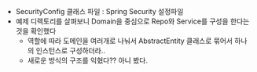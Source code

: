 - SecurityConfig 클래스 파일 : Spring Security 설정파일
- 예제 디렉토리를 살펴보니 Domain을 중심으로 Repo와 Service를 구성을 한다는 것을 확인했다
    - 역할에 따라 도메인을 여러개로 나눠서 AbstractEntity 클래스로 묶어서 하나의 인스턴스로 구성하더라..
    - 새로운 방식의 구조를 익혔다?? 아니 봤다.